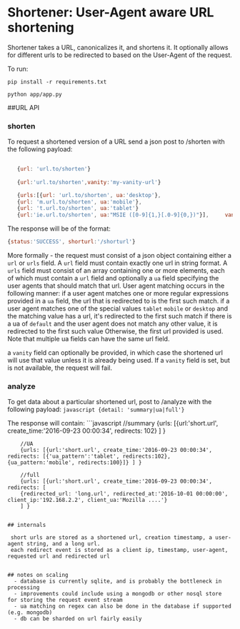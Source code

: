 # Shortener: User-Agent aware URL shortening

Shortener takes a URL, canonicalizes it, and shortens it.  It optionally allows for different urls to be redirected to based on the User-Agent of the request.

To run:

`pip install -r requirements.txt`

`python app/app.py`


##URL API
### shorten
 To request a shortened version of a URL send a json post to /shorten with the following payload:
 ```javascript
    
    {url: 'url.to/shorten'}
     
    {url:'url.to/shorten',vanity:'my-vanity-url'}
 
    {urls:[{url: 'url.to/shorten', ua:'desktop'},
    {url: 'm.url.to/shorten', ua:'mobile'}, 
    {url: 't.url.to/shorten', ua:'tablet'}
    {url:'ie.url.to/shorten', ua:"MSIE ([0-9]{1,}[.0-9]{0,})"}],     vanity: 'my-vanity-url'} `
```

 The response will be of the format:
 
 ```javascript
 {status:'SUCCESS', shorturl:'/shorturl'}
 ```
 
 More formally  - the request must consist of a json object containing either a `url` or `urls` field.  A `url` field must contain exactly one url in string format.
 A `urls` field must consist of an array containing one or more elements, each of which must contain a `url` field and optionally a `ua` field specifying the user agents that should match that url.
 User agent matching occurs in the following manner:
  if a user agent matches one or more regular expressions provided in a `ua` field, the url that is redirected to is the first such match.
  if a user agent matches one of the special values `tablet` `mobile` or `desktop` and the matching value has a url, it's redirected to the first such match
  if there is a ua of `default` and the user agent does not match any other value, it is redirected to the first such value
  Otherwise, the first url provided is used.
Note that multiple ua fields can have the same url field.

a `vanity` field can optionally be provided, in which case the shortened url will use that value unless it is already being used. 
If a `vanity` field is set, but is not available, the request will fail.

  ### analyze
   To get data about a particular shortened url, post to /analyze with the following payload:
        ```javascript
            {detail: 'summary|ua|full'} 
        ```
     
   The response will contain:
    ```javascript
        //summary
        {urls: [{url:'short.url', create_time:'2016-09-23 00:00:34', redirects: 102} ] }
     
        //UA
        {urls: [{url:'short.url', create_time:'2016-09-23 00:00:34', redirects: [{'ua_pattern':'tablet', redirects:102}, {ua_pattern:'mobile', redirects:100}]} ] }
        
        //full
        {urls: [{url:'short.url', create_time:'2016-09-23 00:00:34', redirects: [ 
        {redirected_url: 'long.url', redirected_at:'2016-10-01 00:00:00', client_ip:'192.168.2.2', client_ua:'Mozilla ....'}
        ] }
     
```
     
## internals
 
 short urls are stored as a shortened url, creation timestamp, a user-agent string, and a long url.
 each redirect event is stored as a client ip, timestamp, user-agent, requested url and redirected url
 
 
## notes on scaling
  - database is currently sqlite, and is probably the bottleneck in processing
  - improvements could include using a mongodb or other nosql store for storing the request event stream
  - ua matching on regex can also be done in the database if supported (e.g. mongodb)
  - db can be sharded on url fairly easily